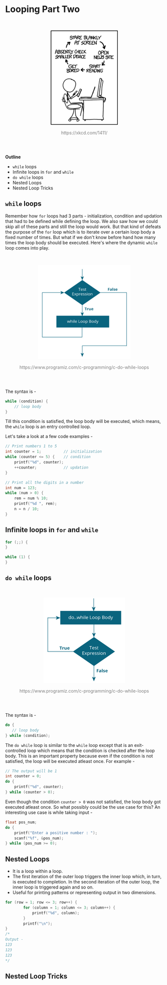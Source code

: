 # Looping Part Two

<div align="center" style="padding: 2rem;">
	<img src="images/infinite-loop.png" style = "max-height: 300px; width: auto;">
    <p style="color: gray">https://xkcd.com/1411/</p>
</div>

**Outline**

- `while` loops
- Infinite loops in `for` and `while`
- `do while` loops
- Nested Loops
- Nested Loop Tricks

## `while` loops

Remember how `for` loops had 3 parts - initialization, condition and updation that had to be defined while defining the loop. We also saw how we could skip all of these parts and still the loop would work. But that kind of defeats the purpose of the `for` loop which is to iterate over a certain loop body a fixed number of times. But what if we don't know before hand how many times the loop body should be executed. Here's where the dynamic `while` loop comes into play.

<div align="center" style="padding: 2rem;">
	<img src="images/c-while-loop.jpg" style = "max-height: 300px; width: auto;">
    <p style="color: gray">https://www.programiz.com/c-programming/c-do-while-loops</p>
</div>

The syntax is -

```C
while (condition) {
    // loop body
}
```

Till this condition is satisfied, the loop body will be executed, which means, the `while` loop is an entry controlled loop.

Let's take a look at a few code examples -

```C
// Print numbers 1 to 5
int counter = 1;          // initialization
while (counter <= 5) {    // condition
    printf("%d", counter);
    ++counter;            // updation
}
```

```C
// Print all the digits in a number
int num = 123;
while (num > 0) {
    rem = num % 10;
    printf("%d ", rem);
    n = n / 10;
}
```

## Infinite loops in `for` and `while`

```C
for (;;) {
}
```

```C
while (1) {
}
```

## `do while` loops

<div align="center" style="padding: 2rem;">
	<img src="images/c-do-while-loop.jpg" style = "max-height: 300px; width: auto;">
    <p style="color: gray">https://www.programiz.com/c-programming/c-do-while-loops</p>
</div>

The syntax is -

```C
do {
   // loop body
} while (condition);
```

The `do while` loop is similar to the `while` loop except that is an exit-controlled loop which means that the condition is checked after the loop body. This is an important property because even if the condition is not satisfied, the loop will be executed atleast once. For example -

```C
// The output will be 1
int counter = 0;
do {
    printf("%d", counter);
} while (counter > 0);
```

Even though the condition `counter > 0` was not satisfied, the loop body got executed atleast once. So what possibly could be the use case for this? An interesting use case is while taking input -

```C
float pos_num;
do {
    printf("Enter a positive number : ");
    scanf("%f", &pos_num);
} while (pos_num >= 0);
```

## Nested Loops

- It is a loop within a loop.
- The first iteration of the outer loop triggers the inner loop which, in turn, is executed to completion. In the second iteration of the outer loop, the inner loop is triggered again and so on.
- Useful for printing patterns or representing output in two dimensions.

```C
for (row = 1; row <= 3; row++) {
        for (column = 1; column <= 3; column++) {
            printf("%d", column);
        }
        printf("\n");
}
/*
Output -
123
123
123
*/
```

## Nested Loop Tricks
